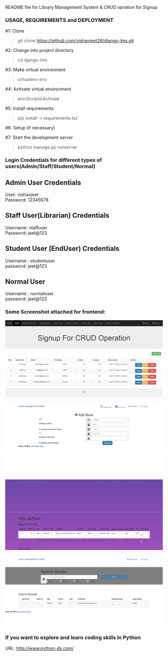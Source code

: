 README file for Library Management System & CRUD opration for Signup

### USAGE, REQUIREMENTS and DEPLOYMENT

#1: Clone 
> git clone https://github.com/vishavjeet26/django-lms.git

#2: Change into project directory
>cd django-lms

#3: Make virtual environment
>virtualenv env

#4: Activate virtual environment
>env\Scripts\Activate

#5: Install requirements
>pip install -r requirements.txt

#6: Setup (if necessary)

#7: Start the development server
>python manage.py runserver

### Login Credentials for different types of users(Admin/Staff/Student/Normal)

## Admin User Credentials
User: vishavjeet
<br>
Password: 12345678

## Staff User(Librarian) Credentials

Username: staffuser
<br>
Password: jeet@123

## Student User (EndUser) Credentials
Username : studentuser
<br>
password:  jeet@123

## Normal User
Username : normaluser 
<br>
password:  jeet@123


### Some Screenshot attached for frontend:

<img src="screenshoot/1.png" alt="CRUD">
<br><br>
<img src="screenshoot/2.png" alt="CRUD">
<br><br>
<img src="screenshoot/3.png" alt="CRUD">
<br><br>
<img src="screenshoot/4.png" alt="CRUD">

### If you want to explore and learn coding skills in Python
URL: http://www.python-ds.com/
